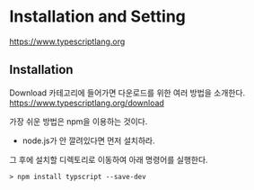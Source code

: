 # Installation and Setting

https://www.typescriptlang.org

## Installation

Download 카테고리에 들어가면 다운로드를 위한 여러 방법을 소개한다.
https://www.typescriptlang.org/download

가장 쉬운 방법은 npm을 이용하는 것이다.

-   node.js가 안 깔려있다면 먼저 설치하라.

그 후에 설치할 디렉토리로 이동하여 아래 명령어를 실행한다.

```
> npm install typscript --save-dev
```
